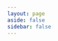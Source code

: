 ```yaml
---
layout: page
aside: false
sidebar: false
---
```

<script setup>
import {
  VPTeamPage,
  VPTeamPageTitle,
  VPTeamMembers
} from 'vitepress/theme'

const members = [
  {
    avatar: '/nico.png',
    name: 'Nico Fehr',
    title: 'Software Engineer and CS Student',
    links: [
      { icon: 'github', link: 'https://github.com/Norukh' },
      { icon: 'linkedin', link: 'https://www.linkedin.com/in/nico-fehr/' },
    ]
  },
]
</script>
<VPTeamPage>
  <VPTeamPageTitle>
    <template #title>
        Get in touch with me
    </template>
  </VPTeamPageTitle>
  <VPTeamMembers
    :members="members"
  />
</VPTeamPage>